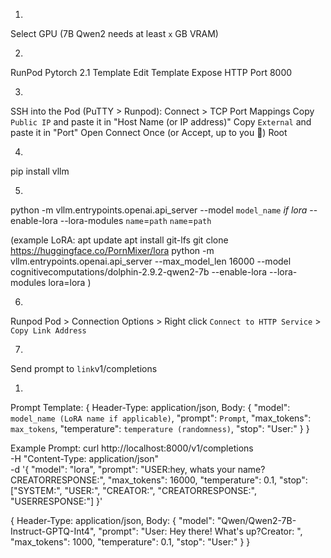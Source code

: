 1. 
Select GPU (7B Qwen2 needs at least `x` GB VRAM)

2. 
RunPod Pytorch 2.1 Template
  Edit Template
  Expose HTTP Port 8000

3. 
SSH into the Pod (PuTTY > Runpod):
  Connect > TCP Port Mappings
  Copy `Public IP` and paste it in "Host Name (or IP address)"
  Copy `External` and paste it in "Port"
  Open
  Connect Once (or Accept, up to you :shrug:)
  Root

4. 
  pip install vllm

5. 
  python -m vllm.entrypoints.openai.api_server --model `model_name` *if lora* --enable-lora --lora-modules `name`=`path` `name`=`path`

  (example LoRA: 
    apt update
    apt install git-lfs
    git clone https://huggingface.co/PornMixer/lora
    python -m vllm.entrypoints.openai.api_server --max_model_len 16000 --model cognitivecomputations/dolphin-2.9.2-qwen2-7b --enable-lora --lora-modules lora=lora
  )

6. 
Runpod Pod > Connection Options > Right click `Connect to HTTP Service` > `Copy Link Address`

7. 
Send prompt to `link`v1/completions



1) 
  Prompt Template:
  {
    Header-Type: application/json,
    Body:
      {
        "model": `model_name (LoRA name if applicable)`,
        "prompt": `Prompt`,
        "max_tokens": `max_tokens`,
        "temperature": `temperature (randomness)`,
        "stop": "User:"
      }
  }

  Example Prompt:
  curl http://localhost:8000/v1/completions \
    -H "Content-Type: application/json" \
    -d '{
        "model": "lora",
        "prompt": "USER:hey, whats your name?CREATORRESPONSE:",
        "max_tokens": 16000,
        "temperature": 0.1,
        "stop": ["SYSTEM:", "USER:", "CREATOR:", "CREATORRESPONSE:", "USERRESPONSE:"]
    }'

  {
    Header-Type: application/json,
    Body:
      {
        "model": "Qwen/Qwen2-7B-Instruct-GPTQ-Int4",
        "prompt": "User: Hey there! What's up?Creator: ",
        "max_tokens": 1000,
        "temperature": 0.1,
        "stop": "User:"
      }
  }

